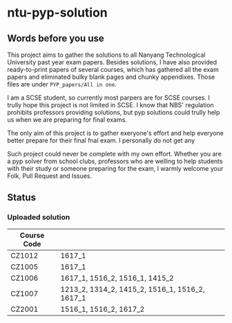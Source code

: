 # ntu-pyp-solution

## Words before you use

This project aims to gather the solutions to all Nanyang Technological University past year exam papers. Besides solutions, I have also provided ready-to-print papers of several courses, which has gathered all the exam papers and eliminated bulky blank pages and chunky appendixes. Those files are under ```PYP_papers/All in one```. 

I am a SCSE student, so currently most parpers are for SCSE courses. I trully hope this project is not limited in SCSE. I know that NBS' regulation prohibits professors providing solutions, but pyp solutions could trully help us when we are preparing for final exams.

The only aim of this project is to gather exeryone's effort and help everyone better prepare for their final fnal exam. I personally do not get any 

Such project could never be complete with my own effort. Whether you are a pyp solver from school clubs, professors who are welling to help students with their study or someone preparing for the exam, I warmly welcome your Folk, Pull Request and Issues.


## Status

### Uploaded solution

| Course Code        |            |  
| ------------- |:--------------| 
| CZ1012      | 1617_1 |
| CZ1005     | 1617_1      |
| CZ1006 | 1617_1, 1516_2, 1516_1, 1415_2    |
| CZ1007 | 1213_2, 1314_2, 1415_2, 1516_1, 1516_2, 1617_1  |
| CZ2001 | 1516_1, 1516_2, 1617_2  |